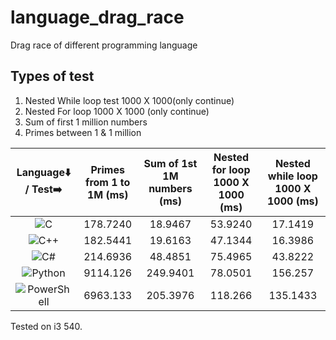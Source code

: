 # language_drag_race
Drag  race of different programming language

## Types of test
1. Nested While loop test 1000 X 1000(only continue)
2. Nested For loop 1000 X 1000 (only continue)
3. Sum of first 1 million numbers
4. Primes between 1 & 1 million <br>

|Language⬇️ / Test➡️| Primes from 1 to 1M (ms)| Sum of 1st 1M numbers (ms) |Nested for loop 1000 X 1000 (ms)| Nested while loop 1000 X 1000 (ms)|
|:---: |:---: |:---:|:---:|:---:|
|![C](https://img.shields.io/badge/c-%2300599C.svg?style=for-the-badge&logo=c&logoColor=white)|178.7240|18.9467|53.9240|17.1419|
|![C++](https://img.shields.io/badge/c++-%2300599C.svg?style=for-the-badge&logo=c%2B%2B&logoColor=white)|182.5441|19.6163|47.1344|16.3986|
|![C#](https://img.shields.io/badge/c%23-%23239120.svg?style=for-the-badge&logo=c-sharp&logoColor=white)|214.6936|48.4851|75.4965|43.8222|
|![Python](https://img.shields.io/badge/python-3670A0?style=for-the-badge&logo=python&logoColor=ffdd54)|9114.126|249.9401|78.0501|156.257|
|![PowerShell](https://img.shields.io/badge/PowerShell-%235391FE.svg?style=for-the-badge&logo=powershell&logoColor=white)|6963.133|205.3976|118.266|135.1433|


 Tested on i3 540.
